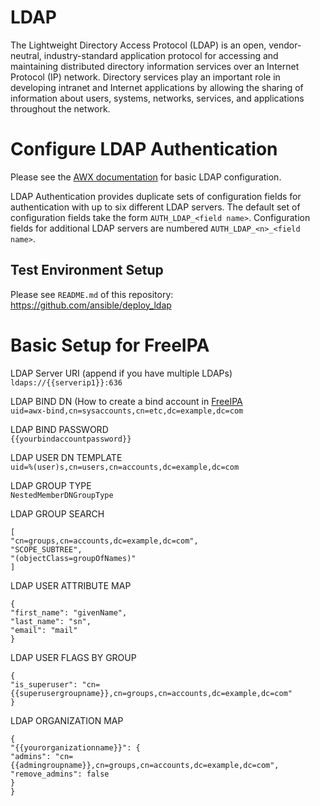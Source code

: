 # LDAP
The Lightweight Directory Access Protocol (LDAP) is an open, vendor-neutral, industry-standard application protocol for accessing and maintaining distributed directory information services over an Internet Protocol (IP) network. Directory services play an important role in developing intranet and Internet applications by allowing the sharing of information about users, systems, networks, services, and applications throughout the network.


# Configure LDAP Authentication

Please see the [AWX documentation](https://ansible.readthedocs.io/projects/awx/en/latest/administration/ldap_auth.html) for basic LDAP configuration.

LDAP Authentication provides duplicate sets of configuration fields for authentication with up to six different LDAP servers.
The default set of configuration fields take the form `AUTH_LDAP_<field name>`. Configuration fields for additional LDAP servers are numbered `AUTH_LDAP_<n>_<field name>`.


## Test Environment Setup

Please see `README.md` of this repository: https://github.com/ansible/deploy_ldap


# Basic Setup for FreeIPA

LDAP Server URI (append if you have multiple LDAPs)    
`ldaps://{{serverip1}}:636`

LDAP BIND DN (How to create a bind account in [FreeIPA](https://www.freeipa.org/page/Creating_a_binddn_for_Foreman)   
`uid=awx-bind,cn=sysaccounts,cn=etc,dc=example,dc=com`

LDAP BIND PASSWORD   
`{{yourbindaccountpassword}}`

LDAP USER DN TEMPLATE   
`uid=%(user)s,cn=users,cn=accounts,dc=example,dc=com`

LDAP GROUP TYPE   
`NestedMemberDNGroupType`

LDAP GROUP SEARCH
```
[
"cn=groups,cn=accounts,dc=example,dc=com",
"SCOPE_SUBTREE",
"(objectClass=groupOfNames)"
]
```

LDAP USER ATTRIBUTE MAP
```
{
"first_name": "givenName",
"last_name": "sn",
"email": "mail"
}
```

LDAP USER FLAGS BY GROUP
```
{
"is_superuser": "cn={{superusergroupname}},cn=groups,cn=accounts,dc=example,dc=com"
}
```

LDAP ORGANIZATION MAP
```
{
"{{yourorganizationname}}": {
"admins": "cn={{admingroupname}},cn=groups,cn=accounts,dc=example,dc=com",
"remove_admins": false
}
}
```
